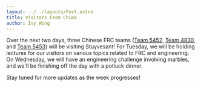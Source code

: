 ```yaml
---
layout: ../../layouts/Post.astro
title: Visitors From China
author: Ivy Wong
---
```

Over the next two days, three Chinese FRC teams ([Team 5452](http://www.thebluealliance.com/team/5452), [Team 4830](http://www.thebluealliance.com/team/4830), and [Team 5453](http://www.thebluealliance.com/team/5453)) will be visiting Stuyvesant! For Tuesday, we will be holding lectures for our visitors on various topics related to FRC and engineering. On Wednesday, we will have an engineering challenge involving marbles, and we'll be finishing off the day with a potluck dinner. 

Stay tuned for more updates as the week progresses!
